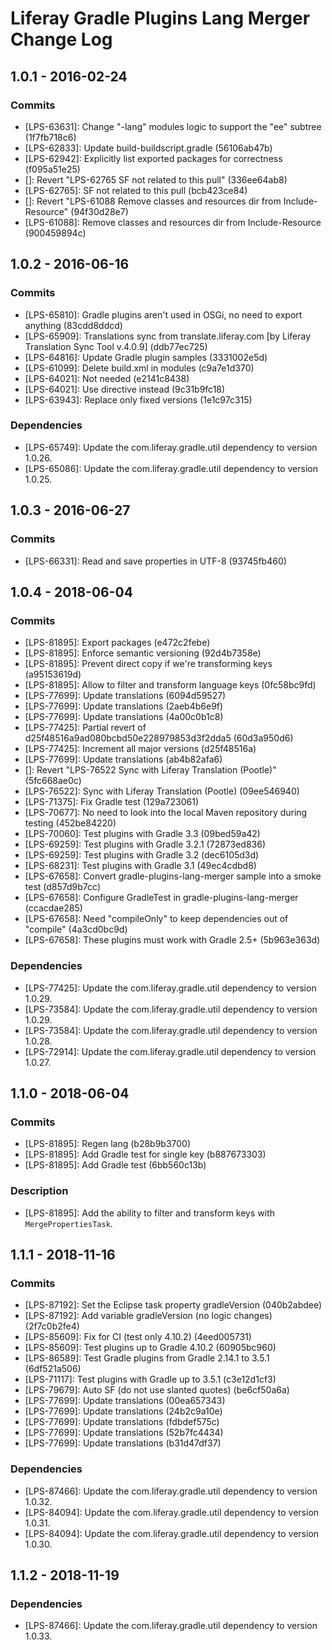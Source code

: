 # Liferay Gradle Plugins Lang Merger Change Log

## 1.0.1 - 2016-02-24

### Commits
- [LPS-63631]: Change "-lang" modules logic to support the "ee" subtree
(1f7fb718c6)
- [LPS-62833]: Update build-buildscript.gradle (56106ab47b)
- [LPS-62942]: Explicitly list exported packages for correctness (f095a51e25)
- []: Revert "LPS-62765 SF not related to this pull" (336ee64ab8)
- [LPS-62765]: SF not related to this pull (bcb423ce84)
- []: Revert "LPS-61088 Remove classes and resources dir from Include-Resource"
(94f30d28e7)
- [LPS-61088]: Remove classes and resources dir from Include-Resource
(900459894c)

## 1.0.2 - 2016-06-16

### Commits
- [LPS-65810]: Gradle plugins aren't used in OSGi, no need to export anything
(83cdd8ddcd)
- [LPS-65909]: Translations sync from translate.liferay.com [by Liferay
Translation Sync Tool v.4.0.9] (ddb77ec725)
- [LPS-64816]: Update Gradle plugin samples (3331002e5d)
- [LPS-61099]: Delete build.xml in modules (c9a7e1d370)
- [LPS-64021]: Not needed (e2141c8438)
- [LPS-64021]: Use directive instead (9c31b9fc18)
- [LPS-63943]: Replace only fixed versions (1e1c97c315)

### Dependencies
- [LPS-65749]: Update the com.liferay.gradle.util dependency to version 1.0.26.
- [LPS-65086]: Update the com.liferay.gradle.util dependency to version 1.0.25.

## 1.0.3 - 2016-06-27

### Commits
- [LPS-66331]: Read and save properties in UTF-8 (93745fb460)

## 1.0.4 - 2018-06-04

### Commits
- [LPS-81895]: Export packages (e472c2febe)
- [LPS-81895]: Enforce semantic versioning (92d4b7358e)
- [LPS-81895]: Prevent direct copy if we're transforming keys (a95153619d)
- [LPS-81895]: Allow to filter and transform language keys (0fc58bc9fd)
- [LPS-77699]: Update translations (6094d59527)
- [LPS-77699]: Update translations (2aeb4b6e9f)
- [LPS-77699]: Update translations (4a00c0b1c8)
- [LPS-77425]: Partial revert of d25f48516a9ad080bcbd50e228979853d3f2dda5
(60d3a950d6)
- [LPS-77425]: Increment all major versions (d25f48516a)
- [LPS-77699]: Update translations (ab4b82afa6)
- []: Revert "LPS-76522 Sync with Liferay Translation (Pootle)" (5fc668ae0c)
- [LPS-76522]: Sync with Liferay Translation (Pootle) (09ee546940)
- [LPS-71375]: Fix Gradle test (129a723061)
- [LPS-70677]: No need to look into the local Maven repository during testing
(452be84220)
- [LPS-70060]: Test plugins with Gradle 3.3 (09bed59a42)
- [LPS-69259]: Test plugins with Gradle 3.2.1 (72873ed836)
- [LPS-69259]: Test plugins with Gradle 3.2 (dec6105d3d)
- [LPS-68231]: Test plugins with Gradle 3.1 (49ec4cdbd8)
- [LPS-67658]: Convert gradle-plugins-lang-merger sample into a smoke test
(d857d9b7cc)
- [LPS-67658]: Configure GradleTest in gradle-plugins-lang-merger (ccacdae285)
- [LPS-67658]: Need "compileOnly" to keep dependencies out of "compile"
(4a3cd0bc9d)
- [LPS-67658]: These plugins must work with Gradle 2.5+ (5b963e363d)

### Dependencies
- [LPS-77425]: Update the com.liferay.gradle.util dependency to version 1.0.29.
- [LPS-73584]: Update the com.liferay.gradle.util dependency to version 1.0.29.
- [LPS-73584]: Update the com.liferay.gradle.util dependency to version 1.0.28.
- [LPS-72914]: Update the com.liferay.gradle.util dependency to version 1.0.27.

## 1.1.0 - 2018-06-04

### Commits
- [LPS-81895]: Regen lang (b28b9b3700)
- [LPS-81895]: Add Gradle test for single key (b887673303)
- [LPS-81895]: Add Gradle test (6bb560c13b)

### Description
- [LPS-81895]: Add the ability to filter and transform keys with
`MergePropertiesTask`.

## 1.1.1 - 2018-11-16

### Commits
- [LPS-87192]: Set the Eclipse task property gradleVersion (040b2abdee)
- [LPS-87192]: Add variable gradleVersion (no logic changes) (2f7c0b2fe4)
- [LPS-85609]: Fix for CI (test only 4.10.2) (4eed005731)
- [LPS-85609]: Test plugins up to Gradle 4.10.2 (60905bc960)
- [LPS-86589]: Test Gradle plugins from Gradle 2.14.1 to 3.5.1 (6df521a506)
- [LPS-71117]: Test plugins with Gradle up to 3.5.1 (c3e12d1cf3)
- [LPS-79679]: Auto SF (do not use slanted quotes) (be6cf50a6a)
- [LPS-77699]: Update translations (00ea657343)
- [LPS-77699]: Update translations (24b2c9a10e)
- [LPS-77699]: Update translations (fdbdef575c)
- [LPS-77699]: Update translations (52b7fc4434)
- [LPS-77699]: Update translations (b31d47df37)

### Dependencies
- [LPS-87466]: Update the com.liferay.gradle.util dependency to version 1.0.32.
- [LPS-84094]: Update the com.liferay.gradle.util dependency to version 1.0.31.
- [LPS-84094]: Update the com.liferay.gradle.util dependency to version 1.0.30.

## 1.1.2 - 2018-11-19

### Dependencies
- [LPS-87466]: Update the com.liferay.gradle.util dependency to version 1.0.33.